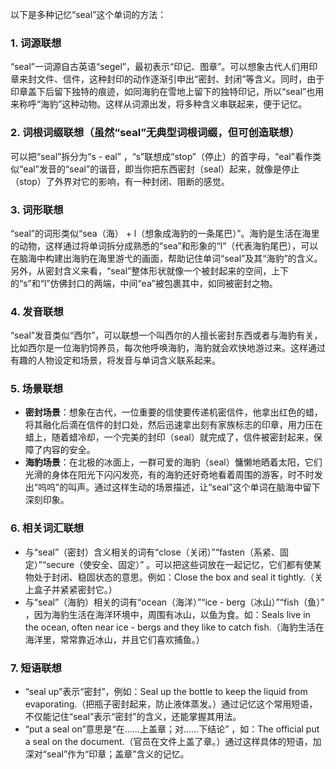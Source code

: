 以下是多种记忆“seal”这个单词的方法：

### 1. 词源联想
“seal”一词源自古英语“segel”，最初表示“印记、图章”。可以想象古代人们用印章来封文件、信件，这种封印的动作逐渐引申出“密封、封闭”等含义。同时，由于印章盖下后留下独特的痕迹，如同海豹在雪地上留下的独特印记，所以“seal”也用来称呼“海豹”这种动物。这样从词源出发，将多种含义串联起来，便于记忆。

### 2. 词根词缀联想（虽然“seal”无典型词根词缀，但可创造联想）
可以把“seal”拆分为“s - eal” ，“s”联想成“stop”（停止）的首字母，“eal”看作类似“eal”发音的“seal”的谐音，即当你把东西密封（seal）起来，就像是停止（stop）了外界对它的影响，有一种封闭、阻断的感觉。

### 3. 词形联想
“seal”的词形类似“sea（海） + l（想象成海豹的一条尾巴）”。海豹是生活在海里的动物，这样通过将单词拆分成熟悉的“sea”和形象的“l”（代表海豹尾巴），可以在脑海中构建出海豹在海里游弋的画面，帮助记住单词“seal”及其“海豹”的含义。另外，从密封含义来看，“seal”整体形状就像一个被封起来的空间，上下的“s”和“l”仿佛封口的两端，中间“ea”被包裹其中，如同被密封之物。

### 4. 发音联想
“seal”发音类似“西尔”，可以联想一个叫西尔的人擅长密封东西或者与海豹有关，比如西尔是一位海豹饲养员，每次他呼唤海豹，海豹就会欢快地游过来。这样通过有趣的人物设定和场景，将发音与单词含义联系起来。

### 5. 场景联想
 - **密封场景**：想象在古代，一位重要的信使要传递机密信件，他拿出红色的蜡，将其融化后滴在信件的封口处，然后迅速拿出刻有家族标志的印章，用力压在蜡上，随着蜡冷却，一个完美的封印（seal）就完成了，信件被密封起来，保障了内容的安全。
 - **海豹场景**：在北极的冰面上，一群可爱的海豹（seal）慵懒地晒着太阳，它们光滑的身体在阳光下闪闪发亮，有的海豹还好奇地看着周围的游客，时不时发出“呜呜”的叫声。通过这样生动的场景描述，让“seal”这个单词在脑海中留下深刻印象。

### 6. 相关词汇联想
 - 与“seal”（密封）含义相关的词有“close（关闭）”“fasten（系紧、固定）”“secure（使安全、固定）” 。可以把这些词放在一起记忆，它们都有使某物处于封闭、稳固状态的意思。例如：Close the box and seal it tightly.（关上盒子并紧紧密封它。）
 - 与“seal”（海豹）相关的词有“ocean（海洋）”“ice - berg（冰山）”“fish（鱼）” ，因为海豹生活在海洋环境中，周围有冰山，以鱼为食。如：Seals live in the ocean, often near ice - bergs and they like to catch fish.（海豹生活在海洋里，常常靠近冰山，并且它们喜欢捕鱼。）

### 7. 短语联想
 - “seal up”表示“密封”，例如：Seal up the bottle to keep the liquid from evaporating.（把瓶子密封起来，防止液体蒸发。）通过记忆这个常用短语，不仅能记住“seal”表示“密封”的含义，还能掌握其用法。
 - “put a seal on”意思是“在……上盖章；对……下结论” ，如：The official put a seal on the document.（官员在文件上盖了章。）通过这样具体的短语，加深对“seal”作为“印章；盖章”含义的记忆。 